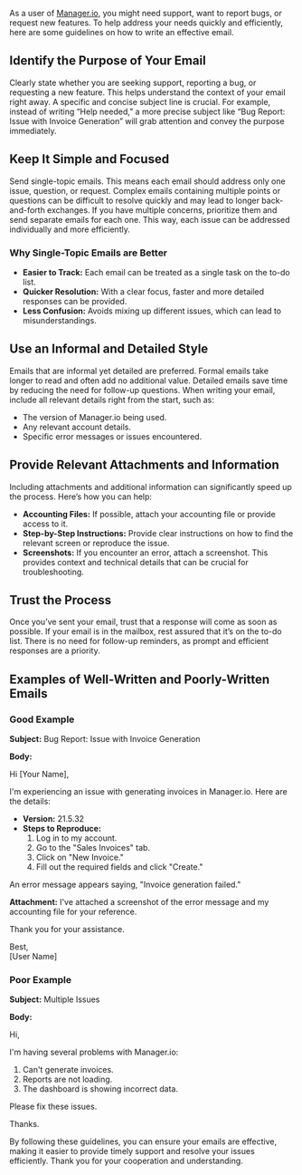 As a user of [Manager.io](https://www.manager.io), you might need support, want to report bugs, or request new features. To help address your needs quickly and efficiently, here are some guidelines on how to write an effective email.

## Identify the Purpose of Your Email

Clearly state whether you are seeking support, reporting a bug, or requesting a new feature. This helps understand the context of your email right away. A specific and concise subject line is crucial. For example, instead of writing “Help needed,” a more precise subject like “Bug Report: Issue with Invoice Generation” will grab attention and convey the purpose immediately.

## Keep It Simple and Focused

Send single-topic emails. This means each email should address only one issue, question, or request. Complex emails containing multiple points or questions can be difficult to resolve quickly and may lead to longer back-and-forth exchanges. If you have multiple concerns, prioritize them and send separate emails for each one. This way, each issue can be addressed individually and more efficiently.

### Why Single-Topic Emails are Better

- **Easier to Track:** Each email can be treated as a single task on the to-do list.
- **Quicker Resolution:** With a clear focus, faster and more detailed responses can be provided.
- **Less Confusion:** Avoids mixing up different issues, which can lead to misunderstandings.

## Use an Informal and Detailed Style

Emails that are informal yet detailed are preferred. Formal emails take longer to read and often add no additional value. Detailed emails save time by reducing the need for follow-up questions. When writing your email, include all relevant details right from the start, such as:

- The version of Manager.io being used.
- Any relevant account details.
- Specific error messages or issues encountered.

## Provide Relevant Attachments and Information

Including attachments and additional information can significantly speed up the process. Here’s how you can help:

- **Accounting Files:** If possible, attach your accounting file or provide access to it.
- **Step-by-Step Instructions:** Provide clear instructions on how to find the relevant screen or reproduce the issue.
- **Screenshots:** If you encounter an error, attach a screenshot. This provides context and technical details that can be crucial for troubleshooting.

## Trust the Process

Once you’ve sent your email, trust that a response will come as soon as possible. If your email is in the mailbox, rest assured that it’s on the to-do list. There is no need for follow-up reminders, as prompt and efficient responses are a priority.

## Examples of Well-Written and Poorly-Written Emails

### Good Example

**Subject:** Bug Report: Issue with Invoice Generation

**Body:**

Hi [Your Name],

I'm experiencing an issue with generating invoices in Manager.io. Here are the details:

- **Version:** 21.5.32
- **Steps to Reproduce:**
  1. Log in to my account.
  2. Go to the "Sales Invoices" tab.
  3. Click on "New Invoice."
  4. Fill out the required fields and click "Create."

An error message appears saying, "Invoice generation failed."

**Attachment:** I've attached a screenshot of the error message and my accounting file for your reference.

Thank you for your assistance.

Best,  
[User Name]

### Poor Example

**Subject:** Multiple Issues

**Body:**

Hi,

I'm having several problems with Manager.io:

1. Can't generate invoices.
2. Reports are not loading.
3. The dashboard is showing incorrect data.

Please fix these issues.

Thanks.

By following these guidelines, you can ensure your emails are effective, making it easier to provide timely support and resolve your issues efficiently. Thank you for your cooperation and understanding.
